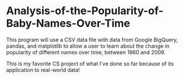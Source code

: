 # Analysis-of-the-Popularity-of-Baby-Names-Over-Time

This program will use a CSV data file with data from Google BigQuery, pandas, and matplotlib to allow a user to learn about the change in popularity of different names over time, between 1960 and 2009.

This is my favorite CS project of what I've done so far because of its application to real-world data!
